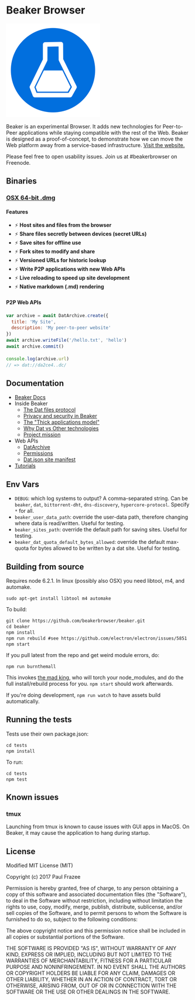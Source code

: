 Beaker Browser
======

![logo.png](build/icons/256x256.png)

Beaker is an experimental Browser.
It adds new technologies for Peer-to-Peer applications while staying compatible with the rest of the Web.
Beaker is designed as a proof-of-concept, to demonstrate how we can move the Web platform away from a service-based infrastructure.
[Visit the website.](https://beakerbrowser.com/)

Please feel free to open usability issues. Join us at #beakerbrowser on Freenode.

## Binaries

### [OSX 64-bit .dmg](https://download.beakerbrowser.net/download/latest/osx)

#### Features

 - :zap: **Host sites and files from the browser**
 - :zap: **Share files secretly between devices (secret URLs)**
 - :zap: **Save sites for offline use**
 - :zap: **Fork sites to modify and share**
 - :zap: **Versioned URLs for historic lookup**
 - :zap: **Write P2P applications with new Web APIs**
 - :zap: **Live reloading to speed up site development**
 - :zap: **Native markdown (.md) rendering**
 
#### P2P Web APIs

```js
var archive = await DatArchive.create({
  title: 'My Site',
  description: 'My peer-to-peer website'
})
await archive.writeFile('/hello.txt', 'hello')
await archive.commit()

console.log(archive.url)
// => dat://da2ce4..dc/
```

## Documentation

- [Beaker Docs](https://beakerbrowser.com/docs/)
- Inside Beaker
  - [The Dat files protocol](https://beakerbrowser.com/docs/inside-beaker/dat-files-protocol.html)
  - [Privacy and security in Beaker](https://beakerbrowser.com/docs/inside-beaker/privacy-and-security.html)
  - [The "Thick applications model"](https://beakerbrowser.com/docs/inside-beaker/thick-applications.html)
  - [Why Dat vs Other technologies](https://beakerbrowser.com/docs/inside-beaker/other-technologies.html)
  - [Project mission](https://beakerbrowser.com/docs/inside-beaker/mission.html)
- Web APIs
  - [DatArchive](https://beakerbrowser.com/docs/apis/dat.html)
  - [Permissions](https://beakerbrowser.com/docs/apis/permissions.html)
  - [Dat.json site manifest](https://beakerbrowser.com/docs/apis/manifest.html)
- [Tutorials](https://beakerbrowser.com/docs/tutorials/)

## Env Vars

- `DEBUG`: which log systems to output? A comma-separated string. Can be `beaker`, `dat`, `bittorrent-dht`, `dns-discovery`, `hypercore-protocol`. Specify `*` for all.
- `beaker_user_data_path`: override the user-data path, therefore changing where data is read/written. Useful for testing.
- `beaker_sites_path`: override the default path for saving sites. Useful for testing.
- `beaker_dat_quota_default_bytes_allowed`: override the default max-quota for bytes allowed to be written by a dat site. Useful for testing.

## Building from source

Requires node 6.2.1.
In linux (possibly also OSX) you need libtool, m4, and automake.

```
sudo apt-get install libtool m4 automake
```

To build:

```
git clone https://github.com/beakerbrowser/beaker.git
cd beaker
npm install
npm run rebuild #see https://github.com/electron/electron/issues/5851
npm start
```

If you pull latest from the repo and get weird module errors, do:

```
npm run burnthemall
```

This invokes [the mad king](http://nerdist.com/wp-content/uploads/2016/05/the-mad-king-game-of-thrones.jpg), who will torch your node_modules, and do the full install/rebuild process for you.
`npm start` should work afterwards.

If you're doing development, `npm run watch` to have assets build automatically.

## Running the tests

Tests use their own package.json:

```
cd tests
npm install
```

To run:

```
cd tests
npm test
```

## Known issues

### tmux

Launching from tmux is known to cause issues with GUI apps in MacOS. On Beaker, it may cause the application to hang during startup.

## License

Modified MIT License (MIT)

Copyright (c) 2017 Paul Frazee

Permission is hereby granted, free of charge, to any person obtaining a copy of this software and associated documentation files (the "Software"), to deal in the Software without restriction, including without limitation the rights to use, copy, modify, merge, publish, distribute, sublicense, and/or sell copies of the Software, and to permit persons to whom the Software is furnished to do so, subject to the following conditions:

The above copyright notice and this permission notice shall be included in all copies or substantial portions of the Software.

THE SOFTWARE IS PROVIDED "AS IS", WITHOUT WARRANTY OF ANY KIND, EXPRESS OR IMPLIED, INCLUDING BUT NOT LIMITED TO THE WARRANTIES OF MERCHANTABILITY, FITNESS FOR A PARTICULAR PURPOSE AND NONINFRINGEMENT. IN NO EVENT SHALL THE AUTHORS OR COPYRIGHT HOLDERS BE LIABLE FOR ANY CLAIM, DAMAGES OR OTHER LIABILITY, WHETHER IN AN ACTION OF CONTRACT, TORT OR OTHERWISE, ARISING FROM, OUT OF OR IN CONNECTION WITH THE SOFTWARE OR THE USE OR OTHER DEALINGS IN THE SOFTWARE.
